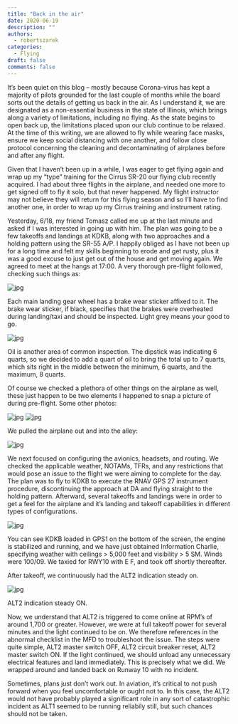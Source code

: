 ```yaml
---
title: "Back in the air"
date: 2020-06-19
description: ""
authors:
  - robertszarek
categories:
  - Flying
draft: false
comments: false
---
```


It’s been quiet on this blog – mostly because Corona-virus has kept a majority of pilots grounded for the last couple of months while the board sorts out the details of getting us back in the air. As I understand it, we are designated as a non-essential business in the state of Illinois, which brings along a variety of limitations, including no flying. As the state begins to open back up, the limitations placed upon our club continue to be relaxed. At the time of this writing, we are allowed to fly while wearing face masks, ensure we keep social distancing with one another, and follow close protocol concerning the cleaning and decontaminating of airplanes before and after any flight.

Given that I haven’t been up in a while, I was eager to get flying again and wrap up my “type” training for the Cirrus SR-20 our flying club recently acquired. I had about three flights in the airplane, and needed one more to get signed off to fly it solo, but that never happened. My flight instructor may not believe they will return for this flying season and so I’ll have to find another one, in order to wrap up my Cirrus training and instrument rating.

Yesterday, 6/18, my friend Tomasz called me up at the last minute and asked if I was interested in going up with him. The plan was going to be a few takeoffs and landings at KDKB, along with two approaches and a holding pattern using the SR-55 A/P. I happily obliged as I have not been up for a long time and felt my skills beginning to erode and get rusty, plus it was a good excuse to just get out of the house and get moving again. We agreed to meet at the hangs at 17:00. A very thorough pre-flight followed, checking such things as:

![jpg](images/31_img_1.jpg)

Each main landing gear wheel has a brake wear sticker affixed to it. The brake wear sticker, if black, specifies that the brakes were overheated during landing/taxi and should be inspected. Light grey means your good to go. 

![jpg](images/31_img_2.jpg)

Oil is another area of common inspection. The dipstick was indicating 6 quarts, so we decided to add a quart of oil to bring the total up to 7 quarts, which sits right in the middle between the minimum, 6 quarts, and the maximum, 8 quarts.

Of course we checked a plethora of other things on the airplane as well, these just happen to be two elements I happened to snap a picture of during pre-flight. Some other photos:

![jpg](images/31_img_3.jpg)
![jpg](images/31_img_4.jpg)

We pulled the airplane out and into the alley:

![jpg](images/31_img_6.jpg)

We next focused on configuring the avionics, headsets, and routing. We checked the applicable weather, NOTAMs, TFRs, and any restrictions that would pose an issue to the flight we were aiming to complete for the day. The plan was to fly to KDKB to execute the RNAV GPS 27 instrument procedure, discontinuing the approach at DA and flying straight to the holding pattern. Afterward, several takeoffs and landings were in order to get a feel for the airplane and it’s landing and takeoff capabilities in different types of configurations.

![jpg](images/31_img_7.jpg)

You can see KDKB loaded in GPS1 on the bottom of the screen, the engine is stabilized and running, and we have just obtained Information Charlie, specifying weather with ceilings > 5,000 feet and visibility > 5 SM. Winds were 100/09. We taxied for RWY10 with E F, and took off shortly thereafter.

After takeoff, we continuously had the ALT2 indication steady on. 

![jpg](images/31_img_8.jpg)

ALT2 indication steady ON.

Now, we understand that ALT2 is triggered to come online at RPM’s of around 1,700 or greater. However, we were at full takeoff power for several minutes and the light continued to be on. We therefore references in the abnormal checklist in the MFD to troubleshoot the issue. The steps were quite simple, ALT2 master switch OFF, ALT2 circuit breaker reset, ALT2 master switch ON. If the light continued, we should unload any unnecessary electrical features and land immediately. This is precisely what we did. We wrapped around and landed back on Runway 10 with no incident.

Sometimes, plans just don’t work out. In aviation, it’s critical to not push forward when you feel uncomfortable or ought not to. In this case, the ALT2 would not have probably played a significant role in any sort of catastrophic incident as ALT1 seemed to be running reliabily still, but such chances should not be taken.